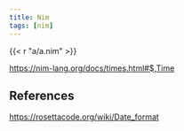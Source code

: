 ```yaml
---
title: Nim
tags: [nim]
---
```


{{< r "a/a.nim" >}}

<https://nim-lang.org/docs/times.html#$,Time>

## References

<https://rosettacode.org/wiki/Date_format>
